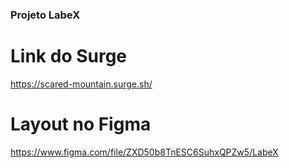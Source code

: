### Projeto LabeX

# Link do Surge

https://scared-mountain.surge.sh/

# Layout no Figma

https://www.figma.com/file/ZXD50b8TnESC6SuhxQPZw5/LabeX